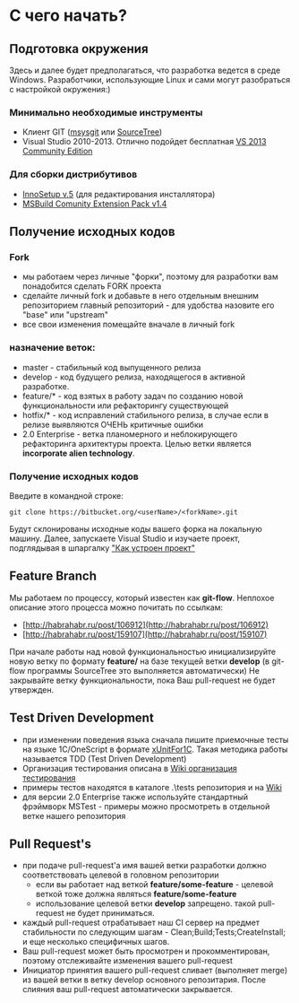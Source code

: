 # С чего начать?

## Подготовка окружения

Здесь и далее будет предполагаться, что разработка ведется в среде Windows. Разработчики, использующие Linux и сами могут разобраться с настройкой окружения:)

### Минимально необходимые инструменты

* Клиент GIT ([msysgit](https://msysgit.github.io/) или [SourceTree](https://www.sourcetreeapp.com/))
* Visual Studio 2010-2013. Отлично подойдет бесплатная [VS 2013 Community Edition](https://www.visualstudio.com/en-us/news/vs2013-community-vs.aspx)

### Для сборки дистрибутивов

* [InnoSetup v.5](http://www.jrsoftware.org/isinfo.php) (для редактирования инсталлятора)
* [MSBuild Comunity Extension Pack v1.4](https://github.com/loresoft/msbuildtasks/releases)

## Получение исходных кодов

### Fork ###

* мы работаем через личные "форки", поэтому для разработки вам понадобится сделать FORK проекта
* сделайте личный fork и добавьте в него отдельным внешним репозиторием главный репозиторий - для удобства назовите его "base" или "upstream"
* все свои изменения помещайте вначале в личный fork

### назначение веток: ###

* master - стабильный код выпущенного релиза
* develop - код будущего релиза, находящегося в активной разработке.
* feature/* - код взятых в работу задач по созданию новой функциональности или рефакторингу существующей
* hotfix/* - код исправлений стабильного релиза, в случае если в релизе выявляются ОЧЕНЬ критичные ошибки
* 2.0 Enterprise - ветка планомерного и неблокирующего рефакторинга архитектуры проекта. Целью ветки является **incorporate alien technology**.

### Получение исходных кодов

Введите в командной строке:

    git clone https://bitbucket.org/<userName>/<forkName>.git
	
Будут склонированы исходные коды вашего форка на локальную машину. Далее, запускаете Visual Studio и изучаете проект, подглядывая в шпаргалку ["Как устроен проект"](page/Как%20устроен%20проект)

## Feature Branch ##

Мы работаем по процессу, который известен как **git-flow**. Неплохое описание этого процесса можно почитать по ссылкам:

* [http://habrahabr.ru/post/106912](http://habrahabr.ru/post/106912)
* [http://habrahabr.ru/post/159107](http://habrahabr.ru/post/159107)

При начале работы над новой функциональностью инициализируйте новую ветку по формату **feature/<name-of-feature>** на базе текущей ветки **develop** (в git-flow программы SourceTree это выполняется автоматически)
Не закрывайте ветку функциональности, пока Ваш pull-request не будет утвержден. 

## Test Driven Development ##

* при изменении поведения языка сначала пишите приемочные тесты на языке 1C/OneScript в формате [xUnitFor1C](https://github.com/xDrivenDevelopment/xUnitFor1C/wiki). Такая методика работы называется TDD (Test Driven Development)
* Организация тестирования описана в [Wiki организация тестирования](/docs/page/testing)
* примеры тестов находятся в каталоге .\tests репозитория и на [Wiki](/docs/page/testing)
* для версии 2.0 Enterprise также используйте стандартный фрэймворк MSTest - примеры можно просмотреть в отдельной ветке нашего репозитория

## Pull Request's ##

* при подаче pull-request'а имя вашей ветки разработки должно соответствовать целевой в головном репозитории
  * если вы работает над веткой **feature/some-feature** - целевой веткой тоже должна являться **feature/some-feature**
  * использование целевой ветки **develop** запрещено. такой pull-request не будет приниматься.
* каждый pull-request отрабатывает наш CI сервер на предмет стабильности по следующим шагам - Clean;Build;Tests;CreateInstall; и еще несколько специфичных шагов.
* Ваш pull-request может быть просмотрен и прокомментирован, поэтому отслеживайте изменения вашего pull-request
* Инициатор принятия вашего pull-request сливает (выполняет merge) из вашей ветки в ветку develop основного репозитария. После слияния ваш pull-request автоматически закрывается.
